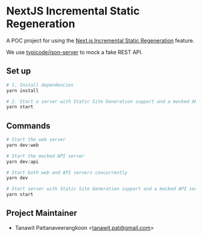 # NextJS Incremental Static Regeneration

A POC project for using the [Next.js Incremental Static Regeneration](https://nextjs.org/blog/next-9-4#incremental-static-regeneration-beta) feature.

We use [typicode/json-server](https://github.com/typicode/json-server) to mock a fake REST API.

## Set up

```bash
# 1. Install dependencies
yarn install

# 2. Start a server with Static Site Generation support and a mocked API server concurrently (serve web at port 3000 and a faked API at port 4000)
yarn start
```

## Commands

```bash
# Start the web server
yarn dev:web

# Start the mocked API server
yarn dev:api

# Start both web and API servers concurrently
yarn dev

# Start server with Static Site Generation support and a mocked API server concurrently (run this command if you want to see how ISSR works)
yarn start
```

## Project Maintainer

- Tanawit Pattanaveerangkoon <<tanawit.pat@gmail.com>>
